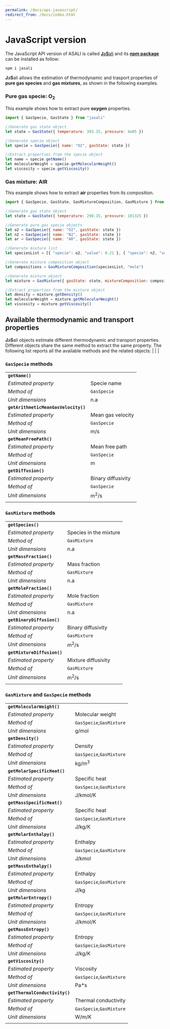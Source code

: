 ```yaml
---
permalink: /docs/api-javascript/
redirect_from: /docs/index.html
---
```


# **JavaScript version**
The JavaScript API version of ASALI is called [**J**a**S**ali](https://github.com/srebughini/JASALI) and its [**npm package**](https://www.npmjs.com/package/jasali) can be installed as follow:

```
npm i jasali
```

**J**a**S**ali allows the estimation of thermodynamic and trasport properties of **pure gas species** and **gas mixtures**, as shown in the following examples.

### Pure gas specie: O<sub>2</sub>
This example shows how to extract pure **oxygen** properties.

```javascript
import { GasSpecie, GasState } from "jasali"

//Generate gas state object
let state = GasState({ temperature: 393.15, pressure: 4e05 })

//Generate specie object
let specie = GasSpecie({ name: "O2", gasState: state })

//Extract properties from the specie object
let name = specie.getName()
let molecularWeight = specie.getMolecularWeight()
let viscosity = specie.getViscosity()
```
### Gas mixture: AIR
This example shows how to extract **air** properties from its composition.

```javascript
import { GasSpecie, GasState, GasMixtureComposition, GasMixture } from "jasali"

//Generate gas state object
let state = GasState({ temperature: 298.15, pressure: 101325 })

//Generate pure gas specie objects
let o2 = GasSpecie({ name: "O2", gasState: state })
let n2 = GasSpecie({ name: "N2", gasState: state })
let ar = GasSpecie({ name: "AR", gasState: state })

//Generate mixture list
let speciesList = [{ "specie": o2, "value": 0.21 }, { "specie": n2, "value": 0.78 }, { "specie": ar, "value": 0.01 }]

//Generate mixture composition object
let compositions = GasMixtureComposition(speciesList, "mole")

//Generate mixture object
let mixture = GasMixture({ gasState: state, mixtureComposition: compositions })

//Extract properties from the mixture object
let density = mixture.getDensity()
let molecularWeight = mixture.getMolecularWeight()
let viscosity = mixture.getViscosity()
```

## **Available thermodynamic and transport properties**
**J**a**S**ali objects estimate different thermodynamic and transport properties. Different objects share the same method to extract the same property. The following list reports all the available methods and the related objects:
| | |

### `GasSpecie` methods

| | |
|:-|:-|
| **`getName()`** | |
| *Estimated property*|Specie name|
| *Method of*         |`GasSpecie`|
| *Unit dimensions*   |n.a|
| **`getArithmeticMeanGasVelocity()`** | |
| *Estimated property*|Mean gas velocity|
| *Method of*         |`GasSpecie`|
| *Unit dimensions*   |m/s|
| **`getMeanFreePath()`** | |
| *Estimated property*|Mean free path|
| *Method of*         |`GasSpecie`|
| *Unit dimensions*   |m|
| **`getDiffusion()`** | |
| *Estimated property*|Binary diffusivity|
| *Method of*         |`GasSpecie`|
| *Unit dimensions*   |m<sup>2</sup>/s|
| | |

### `GasMixture` methods

| | |
|:-|:-|
| **`getSpecies()`** | |
| *Estimated property*|Species in the mixture|
| *Method of*         |`GasMixture`|
| *Unit dimensions*   |n.a|
| **`getMassFraction()`** | |
| *Estimated property*|Mass fraction|
| *Method of*         |`GasMixture`|
| *Unit dimensions*   |n.a|
| **`getMoleFraction()`** | |
| *Estimated property*|Mole fraction|
| *Method of*         |`GasMixture`|
| *Unit dimensions*   |n.a|
| **`getBinaryDiffusion()`** | |
| *Estimated property*|Binary diffusivity|
| *Method of*         |`GasMixture`|
| *Unit dimensions*   |m<sup>2</sup>/s|
| **`getMixtureDiffusion()`** | |
| *Estimated property*|Mixture diffusivity|
| *Method of*         |`GasMixture`|
| *Unit dimensions*   |m<sup>2</sup>/s|
| | |

### `GasMixture` and `GasSpecie` methods

| | |
|:-|:-|
| **`getMolecularWeight()`** | |
| *Estimated property*|Molecular weight|
| *Method of*         |`GasSpecie`,`GasMixture`|
| *Unit dimensions*   |g/mol|
| **`getDensity()`** | |
| *Estimated property*|Density|
| *Method of*         |`GasSpecie`,`GasMixture`|
| *Unit dimensions*   |kg/m<sup>3</sup>|
| **`getMolarSpecificHeat()`** | |
| *Estimated property*|Specific heat|
| *Method of*         |`GasSpecie`,`GasMixture`|
| *Unit dimensions*   |J/kmol/K|
| **`getMassSpecificHeat()`** | |
| *Estimated property*|Specific heat|
| *Method of*         |`GasSpecie`,`GasMixture`|
| *Unit dimensions*   |J/kg/K|
| **`getMolarEnthalpy()`** | |
| *Estimated property*|Enthalpy|
| *Method of*         |`GasSpecie`,`GasMixture`|
| *Unit dimensions*   |J/kmol|
| **`getMassEnthalpy()`** | |
| *Estimated property*|Enthalpy|
| *Method of*         |`GasSpecie`,`GasMixture`|
| *Unit dimensions*   |J/kg|
| **`getMolarEntropy()`** | |
| *Estimated property*|Entropy|
| *Method of*         |`GasSpecie`,`GasMixture`|
| *Unit dimensions*   |J/kmol/K|
| **`getMassEntropy()`** | |
| *Estimated property*|Entropy|
| *Method of*         |`GasSpecie`,`GasMixture`|
| *Unit dimensions*   |J/kg/K|
| **`getViscosity()`** | |
| *Estimated property*|Viscosity|
| *Method of*         |`GasSpecie`,`GasMixture`|
| *Unit dimensions*   |Pa*s|
| **`getThermalConductivity()`** | |
| *Estimated property*|Thermal conductivity|
| *Method of*         |`GasSpecie`,`GasMixture`|
| *Unit dimensions*   |W/m/K|
| | |